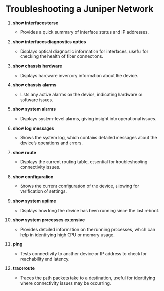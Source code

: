 # Troubleshooting a Juniper Network 

1. **show interfaces terse**
   - Provides a quick summary of interface status and IP addresses.

2. **show interfaces diagnostics optics**
   - Displays optical diagnostic information for interfaces, useful for checking the health of fiber connections.

3. **show chassis hardware**
   - Displays hardware inventory information about the device.

4. **show chassis alarms**
   - Lists any active alarms on the device, indicating hardware or software issues.

5. **show system alarms**
   - Displays system-level alarms, giving insight into operational issues.

6. **show log messages**
   - Shows the system log, which contains detailed messages about the device’s operations and errors.

7. **show route**
   - Displays the current routing table, essential for troubleshooting connectivity issues.

8. **show configuration**
   - Shows the current configuration of the device, allowing for verification of settings.

9. **show system uptime**
   - Displays how long the device has been running since the last reboot.

10. **show system processes extensive**
    - Provides detailed information on the running processes, which can help in identifying high CPU or memory usage.

11. **ping <destination>**
    - Tests connectivity to another device or IP address to check for reachability and latency.

12. **traceroute <destination>**
    - Traces the path packets take to a destination, useful for identifying where connectivity issues may be occurring.
